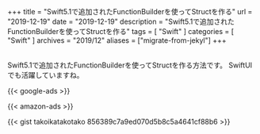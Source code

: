 +++
title =  "Swift5.1で追加されたFunctionBuilderを使ってStructを作る"
url = "2019-12-19"
date = "2019-12-19"
description = "Swift5.1で追加されたFunctionBuilderを使ってStructを作る"
tags = [
    "Swift"
]
categories = [
    "Swift"
]
archives = "2019/12"
aliases = ["migrate-from-jekyl"]
+++

<br>
Swift5.1で追加されたFunctionBuilderを使ってStructを作る方法です。
SwiftUI でも活躍していますね。

<!-- Google Ads -->
{{< google-ads >}}

<!-- Amazon Ads -->
{{< amazon-ads >}}

{{< gist takoikatakotako 856389c7a9ed070d5b8c5a4641cf88b6 >}}

